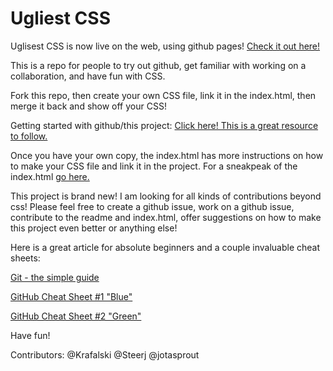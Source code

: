 # Ugliest CSS

Uglisest CSS is now live on the web, using github pages! [Check it out here!](http://krafalski.github.io/ugliestcss/)

This is a repo for people to try out github, get familiar with working on a collaboration, and have fun with CSS.

Fork this repo, then create your own CSS file, link it in the index.html, then merge it back and show off your CSS!

Getting started with github/this project:
[Click here! This is a great resource to follow.](http://kbroman.org/github_tutorial/pages/fork.html)

Once you have your own copy, the index.html has more instructions on how to make your CSS file and link it in the project.
For a sneakpeak of the index.html [go here.](https://github.com/Krafalski/ugliestcss/blob/master/index.html)

This project is brand new! I am looking for all kinds of contributions beyond css! Please feel free to create a github issue, work on a github issue, contribute to the readme and index.html, offer suggestions on how to make this project even better or anything else!

Here is a great article  for absolute beginners and a couple invaluable cheat sheets:

 [Git - the simple guide](http://rogerdudler.github.io/git-guide/)
 
 [GitHub Cheat Sheet #1 "Blue"](https://services.github.com/kit/downloads/github-git-cheat-sheet.pdf)
 
 [GitHub Cheat Sheet #2 "Green"](https://education.github.com/git-cheat-sheet-education.pdf)

Have fun!

Contributors:
@Krafalski
@Steerj
@jotasprout
